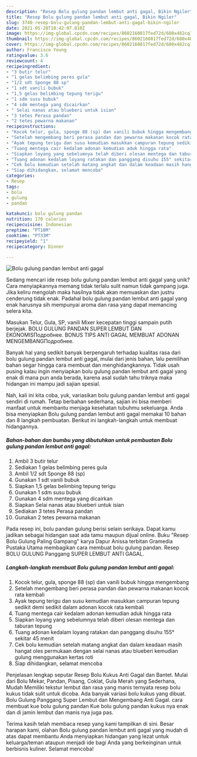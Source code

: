 ```yaml
---
description: "Resep Bolu gulung pandan lembut anti gagal, Bikin Ngiler"
title: "Resep Bolu gulung pandan lembut anti gagal, Bikin Ngiler"
slug: 3740-resep-bolu-gulung-pandan-lembut-anti-gagal-bikin-ngiler
date: 2021-05-28T18:42:07.810Z
image: https://img-global.cpcdn.com/recipes/8602160817fed72d/680x482cq70/bolu-gulung-pandan-lembut-anti-gagal-foto-resep-utama.jpg
thumbnail: https://img-global.cpcdn.com/recipes/8602160817fed72d/680x482cq70/bolu-gulung-pandan-lembut-anti-gagal-foto-resep-utama.jpg
cover: https://img-global.cpcdn.com/recipes/8602160817fed72d/680x482cq70/bolu-gulung-pandan-lembut-anti-gagal-foto-resep-utama.jpg
author: Francisco Young
ratingvalue: 3.6
reviewcount: 4
recipeingredient:
- "3 butir telur"
- "1 gelas belimbing peres gula"
- "1/2 sdt Sponge 88 sp"
- "1 sdt vanili bubuk"
- "1,5 gelas belimbing tepung terigu"
- "1 sdm susu bubuk"
- "4 sdm mentega yang dicairkan"
- " Selai nanas atau blueberi untuk isian"
- "3 tetes Perasa pandan"
- "2 tetes pewarna makanan"
recipeinstructions:
- "Kocok telur, gula, sponge 88 (sp) dan vanili bubuk hingga mengembang"
- "Setelah mengembang beri perasa pandan dan pewarna makanan kocok rata kembali"
- "Ayak tepung terigu dan susu kemudian masukkan campuran tepung sedikit demi sedikit dalam adonan kocok rata kembali"
- "Tuang mentega cair kedalam adonan kemudian aduk hingga rata"
- "Siapkan loyang yang sebelumnya telah diberi olesan mentega dan taburan tepung"
- "Tuang adonan kedalam loyang ratakan dan panggang disuhu 155° sekitar 45 menit"
- "Cek bolu kemudian setelah matang angkat dan dalam keadaan masih hangat oles permukaan dengan selai nanas atau blueberi kemudian gulung menggunakan kertas roti"
- "Siap dihidangkan, selamat mencoba"
categories:
- Resep
tags:
- bolu
- gulung
- pandan

katakunci: bolu gulung pandan 
nutrition: 170 calories
recipecuisine: Indonesian
preptime: "PT18M"
cooktime: "PT33M"
recipeyield: "1"
recipecategory: Dinner

---
```



![Bolu gulung pandan lembut anti gagal](https://img-global.cpcdn.com/recipes/8602160817fed72d/680x482cq70/bolu-gulung-pandan-lembut-anti-gagal-foto-resep-utama.jpg)

Sedang mencari ide resep bolu gulung pandan lembut anti gagal yang unik? Cara menyiapkannya memang tidak terlalu sulit namun tidak gampang juga. Jika keliru mengolah maka hasilnya tidak akan memuaskan dan justru cenderung tidak enak. Padahal bolu gulung pandan lembut anti gagal yang enak harusnya sih mempunyai aroma dan rasa yang dapat memancing selera kita.

Masukan Telur, Gula, SP, vanili Mixer kecepatan tinggi sampain putih berjejak. BOLU GULUNG PANDAN SUPER LEMBUT DAN EKONOMISПодробнее. BONUS TIPS ANTI GAGAL MEMBUAT ADONAN MENGEMBANGПодробнее.

Banyak hal yang sedikit banyak berpengaruh terhadap kualitas rasa dari bolu gulung pandan lembut anti gagal, mulai dari jenis bahan, lalu pemilihan bahan segar hingga cara membuat dan menghidangkannya. Tidak usah pusing kalau ingin menyiapkan bolu gulung pandan lembut anti gagal yang enak di mana pun anda berada, karena asal sudah tahu triknya maka hidangan ini mampu jadi sajian spesial.


Nah, kali ini kita coba, yuk, variasikan bolu gulung pandan lembut anti gagal sendiri di rumah. Tetap berbahan sederhana, sajian ini bisa memberi manfaat untuk membantu menjaga kesehatan tubuhmu sekeluarga. Anda bisa menyiapkan Bolu gulung pandan lembut anti gagal memakai 10 bahan dan 8 langkah pembuatan. Berikut ini langkah-langkah untuk membuat hidangannya.

<!--inarticleads1-->

##### Bahan-bahan dan bumbu yang dibutuhkan untuk pembuatan Bolu gulung pandan lembut anti gagal:

1. Ambil 3 butir telur
1. Sediakan 1 gelas belimbing peres gula
1. Ambil 1/2 sdt Sponge 88 (sp)
1. Gunakan 1 sdt vanili bubuk
1. Siapkan 1,5 gelas belimbing tepung terigu
1. Gunakan 1 sdm susu bubuk
1. Gunakan 4 sdm mentega yang dicairkan
1. Siapkan  Selai nanas atau blueberi untuk isian
1. Sediakan 3 tetes Perasa pandan
1. Gunakan 2 tetes pewarna makanan


Pada resep ini, bolu pandan gulung berisi selain serikaya. Dapat kamu jadikan sebagai hidangan saat ada tamu maupun dijual online. Buku &#34;Resep Bolu Gulung Paling Gampang&#34; karya Dapur Anissa terbitan Gramedia Pustaka Utama membagikan cara membuat bolu gulung pandan. Resep BOLU GULUNG Panggang SUPER LEMBUT ANTI GAGAL. 

<!--inarticleads2-->

##### Langkah-langkah membuat Bolu gulung pandan lembut anti gagal:

1. Kocok telur, gula, sponge 88 (sp) dan vanili bubuk hingga mengembang
1. Setelah mengembang beri perasa pandan dan pewarna makanan kocok rata kembali
1. Ayak tepung terigu dan susu kemudian masukkan campuran tepung sedikit demi sedikit dalam adonan kocok rata kembali
1. Tuang mentega cair kedalam adonan kemudian aduk hingga rata
1. Siapkan loyang yang sebelumnya telah diberi olesan mentega dan taburan tepung
1. Tuang adonan kedalam loyang ratakan dan panggang disuhu 155° sekitar 45 menit
1. Cek bolu kemudian setelah matang angkat dan dalam keadaan masih hangat oles permukaan dengan selai nanas atau blueberi kemudian gulung menggunakan kertas roti
1. Siap dihidangkan, selamat mencoba


Penjelasan lengkap seputar Resep Bolu Kukus Anti Gagal dan Bantet. Mulai dari Bolu Mekar, Pandan, Pisang, Coklat, Gula Merah yang Sederhana, Mudah Memiliki tekstur lembut dan rasa yang manis ternyata resep bolu kukus tidak sulit untuk dicoba. Ada banyak variasi bolu kukus yang dibuat. Bolu Gulung Panggang Super Lembut dan Mengembang Anti Gagal. cara membuat kue bolu gulung pandan Kue bolu gulung pandan kukus nya enak dan di jamin lembut dan manis nya juga pas. 

Terima kasih telah membaca resep yang kami tampilkan di sini. Besar harapan kami, olahan Bolu gulung pandan lembut anti gagal yang mudah di atas dapat membantu Anda menyiapkan hidangan yang lezat untuk keluarga/teman ataupun menjadi ide bagi Anda yang berkeinginan untuk berbisnis kuliner. Selamat mencoba!
